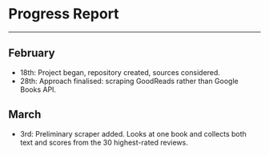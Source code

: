 # Progress Report
---
## February
- 18th: Project began, repository created, sources considered.
- 28th: Approach finalised: scraping GoodReads rather than Google Books API.

## March
- 3rd: Preliminary scraper added. Looks at one book and collects both text and scores from the 30 highest-rated reviews.
